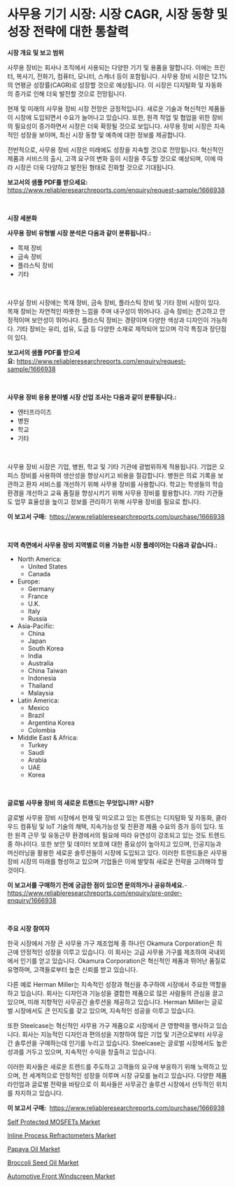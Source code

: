 <p><h1>사무용 기기 시장: 시장 CAGR, 시장 동향 및 성장 전략에 대한 통찰력</h1></p><p><strong>시장 개요 및 보고 범위</strong></p>
<p><p>사무용 장비는 회사나 조직에서 사용되는 다양한 기기 및 용품을 말합니다. 이에는 프린터, 복사기, 전화기, 컴퓨터, 모니터, 스캐너 등이 포함됩니다. 사무용 장비 시장은 12.1%의 연평균 성장률(CAGR)로 성장할 것으로 예상됩니다. 이 시장은 디지털화 및 자동화의 증가로 인해 더욱 발전할 것으로 전망됩니다.</p><p>현재 및 미래의 사무용 장비 시장 전망은 긍정적입니다. 새로운 기술과 혁신적인 제품들이 시장에 도입되면서 수요가 늘어나고 있습니다. 또한, 원격 작업 및 협업을 위한 장비의 필요성이 증가하면서 시장은 더욱 확장될 것으로 보입니다. 사무용 장비 시장은 지속적인 성장을 보이며, 최신 시장 동향 및 예측에 대한 정보를 제공합니다.</p><p>전반적으로, 사무용 장비 시장은 미래에도 성장을 지속할 것으로 전망됩니다. 혁신적인 제품과 서비스의 출시, 고객 요구의 변화 등이 시장을 주도할 것으로 예상되며, 이에 따라 시장은 더욱 다양하고 발전된 형태로 진화할 것으로 기대됩니다.</p></p>
<p><strong>보고서의 샘플 PDF를 받으세요:</strong> <a href="https://www.reliableresearchreports.com/enquiry/request-sample/1666938">https://www.reliableresearchreports.com/enquiry/request-sample/1666938</a></p>
<p>&nbsp;</p>
<p><strong>시장 세분화</strong></p>
<p><strong>사무용 장비 유형별 시장 분석은 다음과 같이 분류됩니다.:</strong></p>
<p><ul><li>목재 장비</li><li>금속 장비</li><li>플라스틱 장비</li><li>기타</li></ul></p>
<p>&nbsp;</p>
<p><p>사무실 장비 시장에는 목재 장비, 금속 장비, 플라스틱 장비 및 기타 장비 시장이 있다. 목재 장비는 자연적인 따뜻한 느낌을 주며 내구성이 뛰어나다. 금속 장비는 견고하고 안정적이며 보안성이 뛰어나다. 플라스틱 장비는 경량이며 다양한 색상과 디자인이 가능하다. 기타 장비는 유리, 섬유, 도금 등 다양한 소재로 제작되어 있으며 각각 특징과 장단점이 있다.</p></p>
<p><strong>보고서의 샘플 PDF를 받으세요:</strong>&nbsp;<a href="https://www.reliableresearchreports.com/enquiry/request-sample/1666938">https://www.reliableresearchreports.com/enquiry/request-sample/1666938</a></p>
<p>&nbsp;</p>
<p><strong> 사무용 장비 응용 분야별 시장 산업 조사는 다음과 같이 분류됩니다.:</strong></p>
<p><ul><li>엔터프라이즈</li><li>병원</li><li>학교</li><li>기타</li></ul></p>
<p>&nbsp;</p>
<p><p>사무용 장비 시장은 기업, 병원, 학교 및 기타 기관에 광범위하게 적용됩니다. 기업은 오피스 장비를 사용하여 생산성을 향상시키고 비용을 절감합니다. 병원은 의료 기록을 보관하고 환자 서비스를 개선하기 위해 사무용 장비를 사용합니다. 학교는 학생들의 학습 환경을 개선하고 교육 품질을 향상시키기 위해 사무용 장비를 활용합니다. 기타 기관들도 업무 효율성을 높이고 정보를 관리하기 위해 사무용 장비를 필요로 합니다.</p></p>
<p><strong>이 보고서 구매:</strong>&nbsp; <a href="https://www.reliableresearchreports.com/purchase/1666938">https://www.reliableresearchreports.com/purchase/1666938</a></p>
<p>&nbsp;</p>
<p><strong>지역 측면에서 사무용 장비 지역별로 이용 가능한 시장 플레이어는 다음과 같습니다.:</strong></p>
<p><ul>
    <li>
        North America:
        <ul>
            <li>United States</li>
            <li>Canada</li>
        </ul>
    </li>
    <li>
        Europe:
        <ul>
            <li>Germany</li>
            <li>France</li>
            <li>U.K.</li>
            <li>Italy</li>
            <li>Russia</li>
        </ul>
    </li>
    <li>
        Asia-Pacific:
        <ul>
            <li>China</li>
            <li>Japan</li>
            <li>South Korea</li>
            <li>India</li>
            <li>Australia</li>
            <li>China Taiwan</li>
            <li>Indonesia</li>
            <li>Thailand</li>
            <li>Malaysia</li>
        </ul>
    </li>
    <li>
        Latin America:
        <ul>
            <li>Mexico</li>
            <li>Brazil</li>
            <li>Argentina Korea</li>
            <li>Colombia</li>
        </ul>
    </li>
    <li>
        Middle East & Africa:
        <ul>
            <li>Turkey</li>
            <li>Saudi</li>
            <li>Arabia</li>
            <li>UAE</li>
            <li>Korea</li>
        </ul>
    </li>
    </ul></p>
<p>&nbsp;</p>
<p><strong>글로벌 사무용 장비 의 새로운 트렌드는 무엇입니까? 시장?</strong></p>
<p><p>글로벌 사무용 장비 시장에서 현재 및 떠오르고 있는 트렌드는 디지턈화 및 자동화, 클라우드 컴퓨팅 및 IoT 기술의 채택, 지속가능성 및 친환경 제품 수요의 증가 등이 있다. 또한 원격 근무 및 유동근무 환경에서의 필요에 따라 유연성이 강조되고 있는 것도 트렌드 중 하나이다. 또한 보안 및 데이터 보호에 대한 중요성이 높아지고 있으며, 인공지능과 머신러닝을 활용한 새로운 솔루션들이 시장에 도입되고 있다. 이러한 트렌드들은 사무용 장비 시장의 미래를 형성하고 있으며 기업들은 이에 발맞춰 새로운 전략을 고려해야 할 것이다.</p></p>
<p><strong>이 보고서를 구매하기 전에 궁금한 점이 있으면 문의하거나 공유하세요.</strong>- <a href="https://www.reliableresearchreports.com/enquiry/pre-order-enquiry/1666938">https://www.reliableresearchreports.com/enquiry/pre-order-enquiry/1666938</a></p>
<p>&nbsp;</p>
<p><strong>주요 시장 참여자</strong></p>
<p><p>한국 시장에서 가장 큰 사무용 가구 제조업체 중 하나인 Okamura Corporation은 최근에 안정적인 성장을 이루고 있습니다. 이 회사는 고급 사무용 가구를 제조하여 국내외에서 인기를 얻고 있습니다. Okamura Corporation은 혁신적인 제품과 뛰어난 품질로 유명하며, 고객들로부터 높은 신뢰를 받고 있습니다.</p><p>다른 예로 Herman Miller는 지속적인 성장과 혁신을 추구하여 시장에서 주요한 역할을 하고 있습니다. 회사는 디자인과 기능성을 결합한 제품으로 많은 사람들의 관심을 끌고 있으며, 미래 지향적인 사무공간 솔루션을 제공하고 있습니다. Herman Miller는 글로벌 시장에서도 큰 인지도를 갖고 있으며, 지속적인 성공을 이루고 있습니다.</p><p>또한 Steelcase는 혁신적인 사무용 가구 제품으로 시장에서 큰 영향력을 행사하고 있습니다. 회사는 지능적인 디자인과 편의성을 지향하여 많은 기업 및 기관으로부터 사무공간 솔루션을 구매하는데 인기를 누리고 있습니다. Steelcase는 글로벌 시장에서도 높은 성과를 거두고 있으며, 지속적인 수익을 창출하고 있습니다.</p><p>이러한 회사들은 새로운 트렌드를 주도하고 고객들의 요구에 부응하기 위해 노력하고 있으며, 전 세계적으로 안정적인 성장을 이루며 시장 규모를 늘리고 있습니다. 다양한 제품 라인업과 글로벌 전략을 바탕으로 이 회사들은 사무공간 솔루션 시장에서 선두적인 위치를 차지하고 있습니다.</p></p>
<p><strong>이 보고서 구매:</strong>&nbsp;&nbsp;<a href="https://www.reliableresearchreports.com/purchase/1666938">https://www.reliableresearchreports.com/purchase/1666938</a></p>
<p><p><a href="https://github.com/joannesouthgate/Market-Research-Report-List-2/blob/main/self-protected-mosfets-market.md">Self Protected MOSFETs Market</a></p><p><a href="https://view.publitas.com/reportprime-1/inline-process-refractometers-market-research-report-provides-critical-insights-that-can-help-shape-business-development-and-investment-strategies/">Inline Process Refractometers Market</a></p><p><a href="https://silk-columnist-571.notion.site/Papaya-Oil-Market-Offers-Provide-Insightful-Data-for-the-Time-Period-from-2024-to-2031-and-also-Prov-7f7bbd8982d1410fb115af013c35fdfd">Papaya Oil Market</a></p><p><a href="https://cat-emmental-94b.notion.site/Broccoli-Seed-Oil-Market-Offers-Provide-Insightful-Data-for-the-Time-Period-from-2024-to-2031-and-al-07df500bcf3743908583cb418808a024">Broccoli Seed Oil Market</a></p><p><a href="https://issuu.com/reportprime-2/docs/automotive-front-windscreen-market-size-2030.pptx">Automotive Front Windscreen Market</a></p></p>
